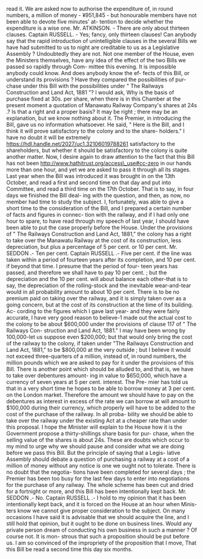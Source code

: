 read it. We are asked now to authorise the expenditure of, in round numbers, a million of money - ¥951,845 - but honourable members have not been able to devote five minutes' at- tention to decide whether the expenditure is a wise one. Mr. ATKINSON. - There are only about thirteen clauses. Captain RUSSELL. - Yes; fancy, only thirteen clauses! Can anybody say that the rapid introduction of unintelligible clauses in the several Bills we have had submitted to us to night are creditable to us as a Legislative Assembly ? Undoubtedly they are not. Not one member of the House, even the Ministers themselves, have any idea of the effect of the two Bills we passed so rapidly through Com- mittee this evening. It is impossible anybody could know. And does anybody know the ef- fects of this Bill, or understand its provisions ? Have they compared the possibilities of pur- chase under this Bill with the possibilities under " The Railways Construction and Land Act, 1881 "? I would ask, Why is the basis of purchase fixed at 30s. per share, when there is in this Chamber at the present moment a quotation of Manawatu Railway Company's shares at 24s .? Is that a right and a proper basis? It may be right ; there may be an explanation, but we know nothing about it. The Premier, in introducing the Bill, gave us no information whatsoever. He said, " Here is the Bill, and I think it will prove satisfactory to the colony and to the share- holders." I have no doubt it will be extremely https://hdl.handle.net/2027/uc1.32106019788261 satisfactory to the shareholders, but whether it should be satisfactory to the colony is quite another matter. Now, I desire again to draw attention to the fact that this Bill has not been http://www.hathitrust.org/access\_use#cc-zero in our hands more than one hour, and yet we are asked to pass it through all its stages. Last year when the Bill was introduced it was brought in on the 13th October, and read a first and second time on that day and put into Committee, and read a third time on the 17th October. That is to say, in four days we finished the Bill deal- ing with the question, and then, as now, no member had time to study the subject. I, fortunately, was able to give a short time to the consideration of the Bill, and I prepared a certain number of facts and figures in connec- tion with the railway, and if I had only one hour to spare, to have read through my speech of last year, I should have been able to put the case properly before the House. Under the provisions of " The Railways Construction and Land Act, 1881," the colony has a right to take over the Manawatu Railway at the cost of its construction, less depreciation, but plus a percentage of 5 per cent. or 10 per cent. Mr. SEDDON .- Ten per cent. Captain RUSSELL .- Five per cent. if the line was taken within a period of fourteen years after its completion, and 10 per cent. if beyond that time. I presume that the period of four- teen years has passed, and therefore we shall have to pay 10 per cent. ; but the depreciation and the 10 per cent. will about balance each other-that is to say, the depreciation of the rolling-stock and the inevitable wear-and-tear would in all probability amount to about 10 per cent. There is to be no premium paid on taking over the railway, and it is simply taken over as a going concern, but at the cost of its construction at the time of its building. Ac- cording to the figures which I gave last year- and they were fairly accurate, I have very good reason to believe-1 made out the actual cost to the colony to be about $600,000 under the provisions of clause 117 of " The Railways Con- struction and Land Act, 1881." I may have been wrong by 100,000-let us suppose even $200,000; but that would only bring the cost of the railway to the colony, if taken under "The Railways Construction and Land Act, 1881," to be $800,000 at the very outside ; but I believe it would not exceed three-quarters of a million, instead of, in round numbers, the million pounds which we are asked to pay for it under the provisions of this Bill. There is another point which should be alluded to, and that is, we have to take over debentures amount- ing in value to $650,000, which have a currency of seven years at 5 per cent. interest. The Pre- mier has told us that in a very short time he hopes to be able to borrow money at 3 per cent. on the London market. Therefore the amount we should have to pay on the debentures as interest in excess of the rate we can borrow at will amount to $100,000 during their currency, which properly will have to be added to the cost of the purchase of the railway. In all proba- bility we should be able to take over the railway under the existing Act at a cheaper rate than under this proposal. I hope the Minister will explain to the House how it is the Government propose a thirty-shillings share basis for pur- chase, when the selling value of the shares is about 24s. These are doubts which occur to my mind to urge why we should pause and consider what we are doing before we pass this Bill. But the principle of saying that a Legis- lative Assembly should debate a question of purchasing a railway at a cost of a million of money without any notice is one we ought not to tolerate. There is no doubt that the negotia- tions have been completed for several days ; the Premier has been too busy for the last few days to enter into negotiations for the purchase of any railway. The whole scheme has been cut and dried for a fortnight or more, and this Bill has been intentionally kept back. Mr. SEDDON .- No. Captain RUSSELL .- I hold to my opinion that it has been intentionally kept back, and it is forced on the House at an hour when Minis- ters know we cannot give proper consideration to the subject. On many occasions I have said it is advisable that we should acquire the line, and I still hold that opinion, but it ought to be done on business lines. Would any private person dream of conducting his own business in such a manner ? Of course not. It is mon- strous that such a proposition should be put before us. I am so convinced of the impropriety of the proposition that I move, That this Bill be read a second time this day six months. 